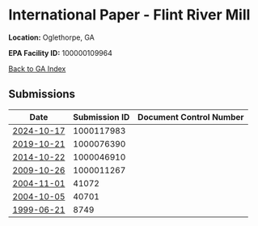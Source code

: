 # International Paper -  Flint River Mill

**Location:** Oglethorpe, GA

**EPA Facility ID:** 100000109964

[Back to GA Index](../../index.md)

## Submissions

| Date | Submission ID | Document Control Number |
|------|--------------|-------------------------|
| [2024-10-17](submissions/1000117983.md) | 1000117983 |  |
| [2019-10-21](submissions/1000076390.md) | 1000076390 |  |
| [2014-10-22](submissions/1000046910.md) | 1000046910 |  |
| [2009-10-26](submissions/1000011267.md) | 1000011267 |  |
| [2004-11-01](submissions/41072.md) | 41072 |  |
| [2004-10-05](submissions/40701.md) | 40701 |  |
| [1999-06-21](submissions/8749.md) | 8749 |  |
